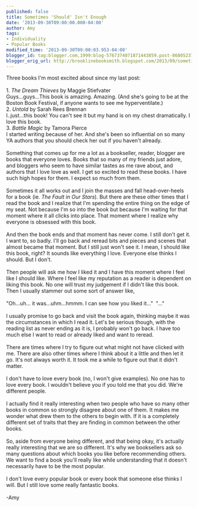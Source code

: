 ```yaml
---
published: false
title: Sometimes 'Should' Isn't Enough
date: '2013-09-30T09:00:00.000-04:00'
author: Amy
tags:
- Individuality
- Popular Books
modified_time: '2013-09-30T09:00:03.953-04:00'
blogger_id: tag:blogger.com,1999:blog-5767374071871443859.post-8680523710873311883
blogger_orig_url: http://brooklinebooksmith.blogspot.com/2013/09/sometimes-should-isnt-enough.html
---
```


Three books I'm most excited about since my last post:<br /><br />1. <i>The Dream Thieves</i> by Maggie Stiefvater<br />Guys...guys...This book is amazing. Amazing. (And she's going to be at the Boston Book Festival, if anyone wants to see me hyperventilate.)<br />2. <i>Untold</i> by Sarah Rees Brennan<br />I..just...this book! You can't see it but my hand is on my chest dramatically. I love this book.<br />3. <i>Battle Magic</i> by Tamora Pierce<br />I started writing because of her. And she's been so influential on so many YA authors that you should check her out if you haven't already.<br /><br />Something that comes up for me a lot as a bookseller, reader, blogger are books that everyone loves. Books that so many of my friends just adore, and bloggers who seem to have similar tastes as me rave about, and authors that I love love as well. I get so excited to read these books. I have such high hopes for them. I expect so much from them.<br /><br />Sometimes it all works out and I join the masses and fall head-over-heels for a book (ie. <i>The Fault in Our Stars</i>). But there are these other times that I read the book and I realize that I'm spending the entire thing on the edge of my seat. Not because I'm so into the book but because I'm waiting for that moment where it all clicks into place. That moment where I realize why everyone is obsessed with this book. <br /><br />And then the book ends and that moment has never come. I still don't get it. I want to, so badly. I'll go back and reread bits and pieces and scenes that almost became that moment. But I still just won't see it. I mean, I should like this book, right? It sounds like everything I love. Everyone else thinks I should. But I don't. <br /><br /> Then people will ask me how I liked it and I have this moment where I feel like I should like. Where I feel like my reputation as a reader is dependent on liking this book. No one will trust my judgement if I didn't like this book.&nbsp; Then I usually stammer out some sort of answer like, <br /><br />"Oh...uh... it was...uhm...hmmm. I can see how you liked it..."&nbsp; "..."<br /><br />I usually promise to go back and visit the book again, thinking maybe it was the circumstances in which I read it. Let's be serious though, with the reading list as never ending as it is, I probably won't go back. I have too much else I want to read or already liked and want to reread. <br /><br />There are times where I try to figure out what might not have clicked with me. There are also other times where I think about it a little and then let it go. It's not always worth it. It took me a while to figure out that it didn't matter.<br /><br />I don't have to love every book (no, I won't give examples). No one has to love every book. I wouldn't believe you if you told me that you did. We're different people.<br /><br />I actually find it really interesting when two people who have so many other books in common so strongly disagree about one of them. It makes me wonder what drew them to the others to begin with. If it is a completely different set of traits that they are finding in common between the other books. <br /><br />So, aside from everyone being different, and that being okay, it's actually really interesting that we are so different. It's why we booksellers ask so many questions about which books you like before recommending others. We want to find a book you'll really like while understanding that it doesn't necessarily have to be the most popular. <br /><br />I don't love every popular book or every book that someone else thinks I will. But I still love some really fantastic books.<br /><br />-Amy